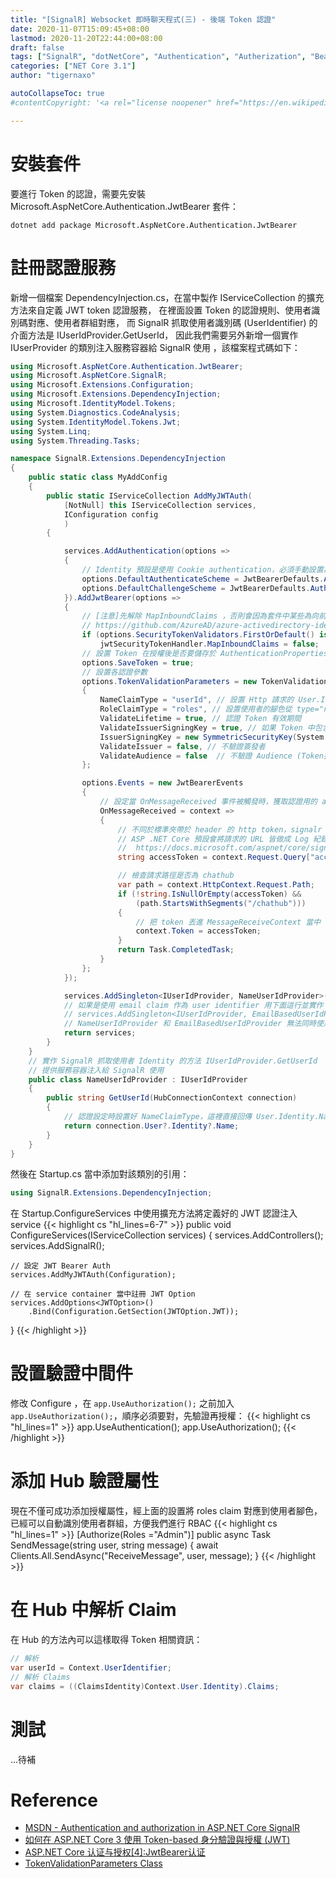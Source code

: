 ```yaml
---
title: "[SignalR] Websocket 即時聊天程式(三) - 後端 Token 認證"
date: 2020-11-07T15:09:45+08:00
lastmod: 2020-11-20T22:44:00+08:00
draft: false
tags: ["SignalR", "dotNetCore", "Authentication", "Autherization", "Bearor Token"]
categories: ["NET Core 3.1"]
author: "tigernaxo"

autoCollapseToc: true
#contentCopyright: '<a rel="license noopener" href="https://en.wikipedia.org/wiki/Wikipedia:Text_of_Creative_Commons_Attribution-ShareAlike_3.0_Unported_License" target="_blank">Creative Commons Attribution-ShareAlike License</a>'

---
```


# 安裝套件
要進行 Token 的認證，需要先安裝 Microsoft.AspNetCore.Authentication.JwtBearer 套件：
```shell
dotnet add package Microsoft.AspNetCore.Authentication.JwtBearer
```
# 註冊認證服務
新增一個檔案 DependencyInjection.cs，在當中製作 IServiceCollection 的擴充方法來自定義 JWT token 認證服務，
在裡面設置 Token 的認證規則、使用者識別碼對應、使用者群組對應，
而 SignalR 抓取使用者識別碼 (UserIdentifier) 的介面方法是 IUserIdProvider.GetUserId，
因此我們需要另外新增一個實作 IUserProvider 的類別注入服務容器給 SignalR 使用
，該檔案程式碼如下： 
```cs
using Microsoft.AspNetCore.Authentication.JwtBearer;
using Microsoft.AspNetCore.SignalR;
using Microsoft.Extensions.Configuration;
using Microsoft.Extensions.DependencyInjection;
using Microsoft.IdentityModel.Tokens;
using System.Diagnostics.CodeAnalysis;
using System.IdentityModel.Tokens.Jwt;
using System.Linq;
using System.Threading.Tasks;

namespace SignalR.Extensions.DependencyInjection
{
    public static class MyAddConfig
    {
        public static IServiceCollection AddMyJWTAuth(
            [NotNull] this IServiceCollection services,
            IConfiguration config
            )
        {

            services.AddAuthentication(options =>
            {
                // Identity 預設是使用 Cookie authentication，必須手動設置為 JWT Bearer Auth:
                options.DefaultAuthenticateScheme = JwtBearerDefaults.AuthenticationScheme;
                options.DefaultChallengeScheme = JwtBearerDefaults.AuthenticationScheme;
            }).AddJwtBearer(options =>
            {
                // [注意]先解除 MapInboundClaims ，否則會因為套件中某些為向前相容而保留的 legacy code 使得 RoleClaimType 無法生效
                // https://github.com/AzureAD/azure-activedirectory-identitymodel-extensions-for-dotnet/issues/1214
                if (options.SecurityTokenValidators.FirstOrDefault() is JwtSecurityTokenHandler jwtSecurityTokenHandler)
                    jwtSecurityTokenHandler.MapInboundClaims = false;
                // 設置 Token 在授權後是否要儲存於 AuthenticationProperties 
                options.SaveToken = true;
                // 設置各認證參數
                options.TokenValidationParameters = new TokenValidationParameters
                {
                    NameClaimType = "userId", // 設置 Http 請求的 User.Identity.Name、Hub 中 UserIdentifier 取值的  Claim 是 userId
                    RoleClaimType = "roles", // 設置使用者的腳色從 type="roles" 的 claims 對應
                    ValidateLifetime = true, // 認證 Token 有效期間
                    ValidateIssuerSigningKey = true, // 如果 Token 中包含 key 才需要認證，一般只有簽章而已
                    IssuerSigningKey = new SymmetricSecurityKey(System.Text.Encoding.UTF8.GetBytes(config.GetValue<string>("JWT:SignKey"))),  // SignKey
                    ValidateIssuer = false, // 不驗證簽發者
                    ValidateAudience = false  // 不驗證 Audience (Token接收方)
                };

                options.Events = new JwtBearerEvents
                {
                    // 設定當 OnMessageReceived 事件被觸發時，獲取認證用的 access_token 
                    OnMessageReceived = context =>
                    {
                        // 不同於標準夾帶於 header 的 http token，signalr 會透過網址參數發送 access token 
                        // ASP .NET Core 預設會將請求的 URL 皆做成 Log 紀錄，如果不想要網址列的 Token 被 Log 記錄下來必須參考
                        //  https://docs.microsoft.com/aspnet/core/signalr/security#access-token-logging
                        string accessToken = context.Request.Query["access_token"];

                        // 檢查請求路徑是否為 chathub
                        var path = context.HttpContext.Request.Path;
                        if (!string.IsNullOrEmpty(accessToken) &&
                            (path.StartsWithSegments("/chathub")))
                        {
                            // 把 token 丟進 MessageReceiveContext 當中
                            context.Token = accessToken;
                        }
                        return Task.CompletedTask;
                    }
                };
            });

            services.AddSingleton<IUserIdProvider, NameUserIdProvider>();
            // 如果是使用 email claim 作為 user identifier 用下面這行並實作 EmailBasedUserIdProvider
            // services.AddSingleton<IUserIdProvider, EmailBasedUserIdProvider>();
            // NameUserIdProvider 和 EmailBasedUserIdProvider 無法同時使用!!
            return services;
        }
    }
    // 實作 SignalR 抓取使用者 Identity 的方法 IUserIdProvider.GetUserId
    // 提供服務容器注入給 SignalR 使用
    public class NameUserIdProvider : IUserIdProvider
    {
        public string GetUserId(HubConnectionContext connection)
        {
            // 認證設定時設置好 NameClaimType，這裡直接回傳 User.Identity.Name 即可
            return connection.User?.Identity?.Name;
        }
    }
}
```

然後在 Startup.cs 當中添加對該類別的引用：
```cs
using SignalR.Extensions.DependencyInjection;
```
在 Startup.ConfigureServices 中使用擴充方法將定義好的 JWT 認證注入 service
{{< highlight cs "hl_lines=6-7" >}}
public void ConfigureServices(IServiceCollection services)
{
    services.AddControllers();
    services.AddSignalR();

    // 設定 JWT Bearer Auth
    services.AddMyJWTAuth(Configuration);

    // 在 service container 當中註冊 JWT Option
    services.AddOptions<JWTOption>()
        .Bind(Configuration.GetSection(JWTOption.JWT));
}
{{< /highlight >}}

# 設置驗證中間件
修改 Configure ，在 ` app.UseAuthorization(); ` 之前加入 ` app.UseAuthorization(); `，順序必須要對，先驗證再授權：
{{< highlight cs "hl_lines=1" >}}
app.UseAuthentication();
app.UseAuthorization();
{{< /highlight >}}

# 添加 Hub 驗證屬性
現在不僅可成功添加授權屬性，經上面的設置將 roles claim 對應到使用者腳色，已經可以自動識別使用者群組，方便我們進行 RBAC
{{< highlight cs "hl_lines=1" >}}
[Authorize(Roles ="Admin")]
public async Task SendMessage(string user, string message)
{
    await Clients.All.SendAsync("ReceiveMessage", user, message);
}
{{< /highlight >}}

# 在 Hub 中解析 Claim
在 Hub 的方法內可以這樣取得 Token 相關資訊：
```cs
// 解析
var userId = Context.UserIdentifier;
// 解析 Claims
var claims = ((ClaimsIdentity)Context.User.Identity).Claims;
```

# 測試
...待補

# Reference
- [MSDN - Authentication and authorization in ASP.NET Core SignalR](https://docs.microsoft.com/en-us/aspnet/core/signalr/authn-and-authz?view=aspnetcore-3.1)
- [如何在 ASP.NET Core 3 使用 Token-based 身分驗證與授權 (JWT)](https://blog.miniasp.com/post/2019/12/16/How-to-use-JWT-token-based-auth-in-aspnet-core-31)
- [ASP.NET Core 认证与授权[4]:JwtBearer认证](https://www.cnblogs.com/RainingNight/p/jwtbearer-authentication-in-asp-net-core.html)
- [TokenValidationParameters Class](https://docs.microsoft.com/en-us/dotnet/api/microsoft.identitymodel.tokens.tokenvalidationparameters?view=azure-dotnet)